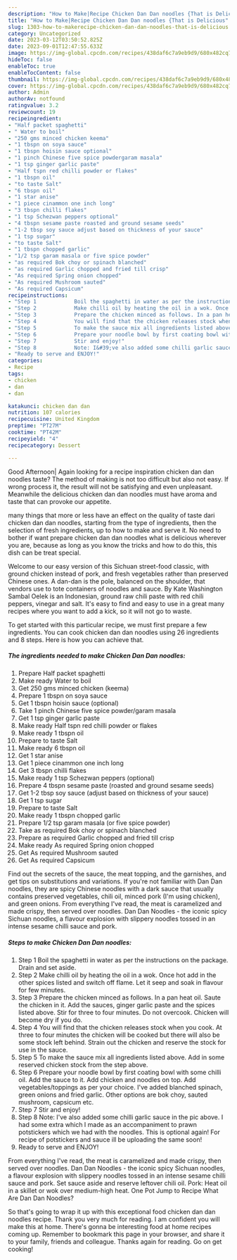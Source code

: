 ```yaml
---
description: "How to Make|Recipe Chicken Dan Dan noodles {That is Delicious"
title: "How to Make|Recipe Chicken Dan Dan noodles {That is Delicious"
slug: 1303-how-to-makerecipe-chicken-dan-dan-noodles-that-is-delicious
category: Uncategorized
date: 2023-03-12T03:50:52.825Z
date: 2023-09-01T12:47:55.633Z
image: https://img-global.cpcdn.com/recipes/438daf6c7a9eb9d9/680x482cq70/chicken-dan-dan-noodles-recipe-main-photo.jpg
hideToc: false
enableToc: true
enableTocContent: false
thumbnail: https://img-global.cpcdn.com/recipes/438daf6c7a9eb9d9/680x482cq70/chicken-dan-dan-noodles-recipe-main-photo.jpg
cover: https://img-global.cpcdn.com/recipes/438daf6c7a9eb9d9/680x482cq70/chicken-dan-dan-noodles-recipe-main-photo.jpg
author: Admin
authorAv: notfound
ratingvalue: 3.2
reviewcount: 19
recipeingredient:
- "Half packet spaghetti"
- " Water to boil"
- "250 gms minced chicken keema"
- "1 tbspn on soya sauce"
- "1 tbspn hoisin sauce optional"
- "1 pinch Chinese five spice powdergaram masala"
- "1 tsp ginger garlic paste"
- "Half tspn red chilli powder or flakes"
- "1 tbspn oil"
- "to taste Salt"
- "6 tbspn oil"
- "1 star anise"
- "1 piece cinammon one inch long"
- "3 tbspn chilli flakes"
- "1 tsp Schezwan peppers optional"
- "4 tbspn sesame paste roasted and ground sesame seeds"
- "1-2 tbsp soy sauce adjust based on thickness of your sauce"
- "1 tsp sugar"
- "to taste Salt"
- "1 tbspn chopped garlic"
- "1/2 tsp garam masala or five spice powder"
- "as required Bok choy or spinach blanched"
- "as required Garlic chopped and fried till crisp"
- "As required Spring onion chopped"
- "As required Mushroom sauted"
- "As required Capsicum"
recipeinstructions:
- "Step 1            Boil the spaghetti in water as per the instructions on the package. Drain and set aside."
- "Step 2            Make chilli oil by heating the oil in a wok. Once hot add in the other spices listed and switch off flame. Let it seep and soak in flavour for few minutes."
- "Step 3            Prepare the chicken minced as follows. In a pan heat oil. Saute the chicken in it. Add the sauces, ginger garlic paste and the spices listed above. Stir for three to four minutes. Do not overcook. Chicken will become dry if you do."
- "Step 4            You will find that the chicken releases stock when you cook. At three to four minutes the chicken will be cooked but there will also be some stock left behind. Strain out the chicken and reserve the stock for use in the sauce."
- "Step 5            To make the sauce mix all ingredients listed above. Add in some reserved chicken stock from the step above."
- "Step 6            Prepare your noodle bowl by first coating bowl with some chilli oil. Add the sauce to it. Add chicken and noodles on top. Add vegetables/toppings as per your choice. I&#39;ve added blanched spinach, green onions and fried garlic. Other options are bok choy, sauted mushroom, capsicum etc."
- "Step 7            Stir and enjoy!"
- "Step 8            Note: I&#39;ve also added some chilli garlic sauce in the pic above. I had some extra which I made as an accompaniment to prawn potstickers which we had with the noodles. This is optional again! For recipe of potstickers and sauce ill be uploading the same soon!"
- "Ready to serve and ENJOY!"
categories:
- Recipe
tags:
- chicken
- dan
- dan

katakunci: chicken dan dan 
nutrition: 107 calories
recipecuisine: United Kingdom
preptime: "PT27M"
cooktime: "PT42M"
recipeyield: "4"
recipecategory: Dessert

---
```



Good Afternoon| Again looking for a recipe inspiration chicken dan dan noodles taste? The method of making is not too difficult but also not easy. If wrong process it, the result will not be satisfying and even unpleasant. Meanwhile the delicious chicken dan dan noodles must have aroma and taste that can provoke our appetite.






many things that more or less have an effect on the quality of taste dari chicken dan dan noodles, starting from the type of ingredients, then the selection of fresh ingredients, up to how to make and serve it. No need to bother if want prepare chicken dan dan noodles what is delicious wherever you are, because as long as you know the tricks and how to do this, this dish can be treat  special.


Welcome to our easy version of this Sichuan street-food classic, with ground chicken instead of pork, and fresh vegetables rather than preserved Chinese ones. A dan-dan is the pole, balanced on the shoulder, that vendors use to tote containers of noodles and sauce. By Kate Washington Sambal Oelek is an Indonesian, ground raw chili paste with red chili peppers, vinegar and salt. It&#39;s easy to find and easy to use in a great many recipes where you want to add a kick, so it will not go to waste.


To get started with this particular recipe, we must first prepare a few ingredients. You can cook chicken dan dan noodles using 26 ingredients and 8 steps. Here is how you can achieve that.

<!--inarticleads1-->

##### The ingredients needed to make Chicken Dan Dan noodles:

1. Prepare Half packet spaghetti
1. Make ready  Water to boil
1. Get 250 gms minced chicken (keema)
1. Prepare 1 tbspn on soya sauce
1. Get 1 tbspn hoisin sauce (optional)
1. Take 1 pinch Chinese five spice powder/garam masala
1. Get 1 tsp ginger garlic paste
1. Make ready Half tspn red chilli powder or flakes
1. Make ready 1 tbspn oil
1. Prepare to taste Salt
1. Make ready 6 tbspn oil
1. Get 1 star anise
1. Get 1 piece cinammon one inch long
1. Get 3 tbspn chilli flakes
1. Make ready 1 tsp Schezwan peppers (optional)
1. Prepare 4 tbspn sesame paste (roasted and ground sesame seeds)
1. Get 1-2 tbsp soy sauce (adjust based on thickness of your sauce)
1. Get 1 tsp sugar
1. Prepare to taste Salt
1. Make ready 1 tbspn chopped garlic
1. Prepare 1/2 tsp garam masala (or five spice powder)
1. Take as required Bok choy or spinach blanched
1. Prepare as required Garlic chopped and fried till crisp
1. Make ready As required Spring onion chopped
1. Get As required Mushroom sauted
1. Get As required Capsicum


Find out the secrets of the sauce, the meat topping, and the garnishes, and get tips on substitutions and variations. If you&#39;re not familiar with Dan Dan noodles, they are spicy Chinese noodles with a dark sauce that usually contains preserved vegetables, chili oil, minced pork (I&#39;m using chicken), and green onions. From everything I&#39;ve read, the meat is caramelized and made crispy, then served over noodles. Dan Dan Noodles - the iconic spicy Sichuan noodles, a flavour explosion with slippery noodles tossed in an intense sesame chilli sauce and pork. 

<!--inarticleads2-->

##### Steps to make Chicken Dan Dan noodles:

1. Step 1            Boil the spaghetti in water as per the instructions on the package. Drain and set aside.
1. Step 2            Make chilli oil by heating the oil in a wok. Once hot add in the other spices listed and switch off flame. Let it seep and soak in flavour for few minutes.
1. Step 3            Prepare the chicken minced as follows. In a pan heat oil. Saute the chicken in it. Add the sauces, ginger garlic paste and the spices listed above. Stir for three to four minutes. Do not overcook. Chicken will become dry if you do.
1. Step 4            You will find that the chicken releases stock when you cook. At three to four minutes the chicken will be cooked but there will also be some stock left behind. Strain out the chicken and reserve the stock for use in the sauce.
1. Step 5            To make the sauce mix all ingredients listed above. Add in some reserved chicken stock from the step above.
1. Step 6            Prepare your noodle bowl by first coating bowl with some chilli oil. Add the sauce to it. Add chicken and noodles on top. Add vegetables/toppings as per your choice. I&#39;ve added blanched spinach, green onions and fried garlic. Other options are bok choy, sauted mushroom, capsicum etc.
1. Step 7            Stir and enjoy!
1. Step 8            Note: I&#39;ve also added some chilli garlic sauce in the pic above. I had some extra which I made as an accompaniment to prawn potstickers which we had with the noodles. This is optional again! For recipe of potstickers and sauce ill be uploading the same soon!
1. Ready to serve and ENJOY!

From everything I&#39;ve read, the meat is caramelized and made crispy, then served over noodles. Dan Dan Noodles - the iconic spicy Sichuan noodles, a flavour explosion with slippery noodles tossed in an intense sesame chilli sauce and pork. Set sauce aside and reserve leftover chili oil. Pork: Heat oil in a skillet or wok over medium-high heat. One Pot Jump to Recipe What Are Dan Dan Noodles? 

So that's going to wrap it up with this exceptional food chicken dan dan noodles recipe. Thank you very much for reading. I am confident you will make this at home. There's gonna be interesting food at home recipes coming up. Remember to bookmark this page in your browser, and share it to your family, friends and colleague. Thanks again for reading. Go on get cooking!
